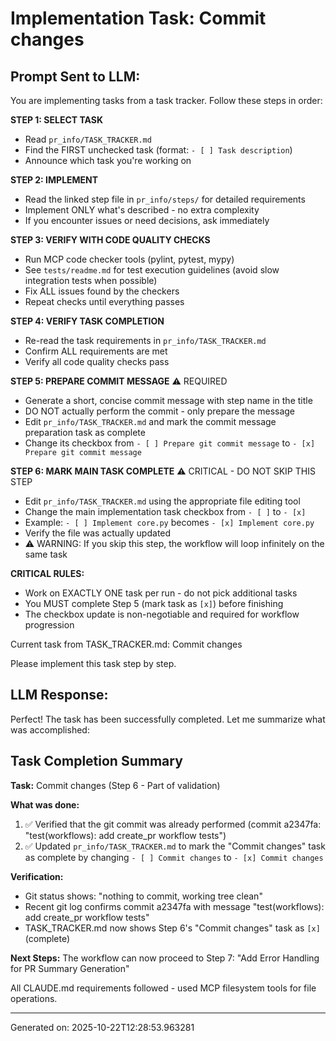 # Implementation Task: Commit changes

## Prompt Sent to LLM:
You are implementing tasks from a task tracker. Follow these steps in order:

**STEP 1: SELECT TASK**
- Read `pr_info/TASK_TRACKER.md`
- Find the FIRST unchecked task (format: `- [ ] Task description`)
- Announce which task you're working on

**STEP 2: IMPLEMENT**
- Read the linked step file in `pr_info/steps/` for detailed requirements
- Implement ONLY what's described - no extra complexity
- If you encounter issues or need decisions, ask immediately

**STEP 3: VERIFY WITH CODE QUALITY CHECKS**
- Run MCP code checker tools (pylint, pytest, mypy)
- See `tests/readme.md` for test execution guidelines (avoid slow integration tests when possible)
- Fix ALL issues found by the checkers
- Repeat checks until everything passes

**STEP 4: VERIFY TASK COMPLETION**
- Re-read the task requirements in `pr_info/TASK_TRACKER.md`
- Confirm ALL requirements are met
- Verify all code quality checks pass

**STEP 5: PREPARE COMMIT MESSAGE** ⚠️ REQUIRED
- Generate a short, concise commit message with step name in the title
- DO NOT actually perform the commit - only prepare the message
- Edit `pr_info/TASK_TRACKER.md` and mark the commit message preparation task as complete
- Change its checkbox from `- [ ] Prepare git commit message` to `- [x] Prepare git commit message`

**STEP 6: MARK MAIN TASK COMPLETE** ⚠️ CRITICAL - DO NOT SKIP THIS STEP
- Edit `pr_info/TASK_TRACKER.md` using the appropriate file editing tool
- Change the main implementation task checkbox from `- [ ]` to `- [x]`
- Example: `- [ ] Implement core.py` becomes `- [x] Implement core.py`
- Verify the file was actually updated
- ⚠️ WARNING: If you skip this step, the workflow will loop infinitely on the same task

**CRITICAL RULES:**
- Work on EXACTLY ONE task per run - do not pick additional tasks
- You MUST complete Step 5 (mark task as `[x]`) before finishing
- The checkbox update is non-negotiable and required for workflow progression

Current task from TASK_TRACKER.md: Commit changes

Please implement this task step by step.

## LLM Response:
Perfect! The task has been successfully completed. Let me summarize what was accomplished:

## Task Completion Summary

**Task:** Commit changes (Step 6 - Part of validation)

**What was done:**
1. ✅ Verified that the git commit was already performed (commit a2347fa: "test(workflows): add create_pr workflow tests")
2. ✅ Updated `pr_info/TASK_TRACKER.md` to mark the "Commit changes" task as complete by changing `- [ ] Commit changes` to `- [x] Commit changes`

**Verification:**
- Git status shows: "nothing to commit, working tree clean"
- Recent git log confirms commit a2347fa with message "test(workflows): add create_pr workflow tests"
- TASK_TRACKER.md now shows Step 6's "Commit changes" task as `[x]` (complete)

**Next Steps:**
The workflow can now proceed to Step 7: "Add Error Handling for PR Summary Generation"

All CLAUDE.md requirements followed - used MCP filesystem tools for file operations.

---
Generated on: 2025-10-22T12:28:53.963281